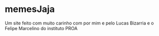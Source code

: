 # memesJaja
Um site feito com muito carinho com por mim e pelo Lucas Bizarria e o Felipe Marcelino do instituto PROA
